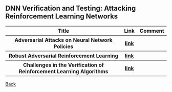<head>
  <meta charset="utf-8">

  <meta name="description" content="DNN Verification and Testing: Attacking Techniques">
  <meta name="author" content="SitePoint">

  <link rel="stylesheet" href="css/styles.css?v=1.0">

  <!--[if lt IE 9]>
    <script src="https://cdnjs.cloudflare.com/ajax/libs/html5shiv/3.7.3/html5shiv.js"></script>
  <![endif]-->
</head>

<body>
  
  <h2>DNN Verification and Testing: Attacking Reinforcement Learning Networks </h2>
  
<table class="tg">
  <tr>
    <th class="tg-yw4l"> Title </th> 
    <th> Link </th>    
    <th class="tg-yw4l"> Comment </th> 
  </tr>
  
  <tr>
    <th class="tg-yw4l"> Adversarial Attacks on Neural Network Policies </th> 
    <th> <a href="https://arxiv.org/abs/1702.02284">link</a> </th>  
    <th class="tg-yw4l">  </th>   
  </tr>

  <tr>
    <th class="tg-yw4l"> Robust Adversarial Reinforcement Learning </th> 
    <th> <a href="https://arxiv.org/abs/1703.02702">link</a> </th>  
    <th class="tg-yw4l">  </th>   
  </tr>
  
  <tr>
    <th class="tg-yw4l"> Challenges in the Verification of Reinforcement Learning Algorithms </th> 
    <th> <a href="https://ntrs.nasa.gov/archive/nasa/casi.ntrs.nasa.gov/20170007190.pdf">link</a> </th>  
    <th class="tg-yw4l">  </th>   
  </tr>
  
</table>

<a href="https://github.com/TrustAI/Literature-on-DNN-Verification-and-Testing">Back</a>
  
</body>
</html>
